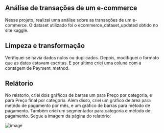 ## Análise de transações de um e-commerce
Nesse projeto, realizei uma análise sobre as transações de um e-commerce.
O dataset utilizado foi o ecommerce_dataset_updated obtido no site kaggle.
## Limpeza e transformação
Verifiquei se havia dados nulos ou duplicados. Depois, modifiquei o formato que 
as datas estavam escritas. E por último criei uma coluna com a contagem de Payment_method.
## Relátorio
No relatorio, criei dois gráficos de barras um para Preço por categoria, e para Preço final
por categoria. Além disso, criei um gráfico de área para metédo de pagamento por mês, e um gráfico de barras para método de pagamento.
Também criei um segmentador para categoria e método de pagamento. Segue a imagem da página do relatório:

![image](https://github.com/user-attachments/assets/3960dac2-98ca-4a9a-b7a6-b97967c4e110)

